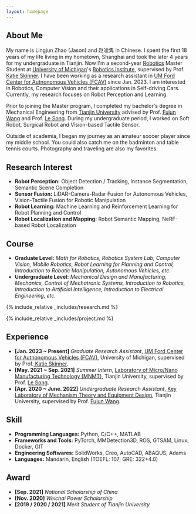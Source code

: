 ```yaml
---
layout: homepage
---
```


## About Me

My name is Lingjun Zhao (Jason) and 赵凌隽 in Chinese. I spent the first 18 years of my life living in my hometown, Shanghai and took the later 4 years for my undergraduate in Tianjin. Now I'm a second-year <a href="https://robotics.umich.edu/" target="_blank"> Robotics</a> Master Student at <a href="https://umich.edu/" target="_blank"> University of Michigan</a>'s <a href="https://robotics.umich.edu/" target="_blank"> Robotics Institute</a>, supervised by Prof.<a href="https://robotics.umich.edu/profile/katherine-skinner/" target="_blank"> Katie Skinner</a>. I have been working as a research assistant in <a href="https://fcav.engin.umich.edu/" target="_blank">UM Ford Center for Autnonomous Vehicles (FCAV)</a> since Jan. 2023. I am interested in Robotics, Computer Vision and their applications in Self-driving Cars. Currently, my research focuses on Robot Perception and Learning.

Prior to joining the Master program, I completed my bachelor's degree in Mechanical Engineering from <a href="http://www.tju.edu.cn/english/index.htm" target = "_blank"> Tianjin University</a> advised by Prof. <a href= "http://faculty.tju.edu.cn/FujunWang/en/index.htm" target = "_blank"> Fujun Wang</a> and Prof. <a href="http://faculty.tju.edu.cn/SongLe/en/index.htm" target = "_blank"> Le Song</a>. During my undergraduate period, I worked on Soft Robot, Surgical Robot and Vision-based Tactile Sensor.

Outside of academia, I began my journey as an amateur soccer player since my middle school. You could also catch me on the badminton and table tennis courts. Photography and traveling are also my favorites.



## Research Interest
- **Robot Perception:** Object Detection / Tracking, Instance Segmentation, Semantic Scene Completion
- **Sensor Fusion:** LiDAR-Camera-Radar Fusion for Autonomous Vehicles, Vision-Tactile Fusion for Robotic Manipulation
- **Robot Learning:** Machine Learning and Reinforcement Learning for Robot Planning and Control
- **Robot Localization and Mapping:** Robot Semantic Mapping, NeRF-based Robot Localization


## Course
- **Graduate Level:** *Math for Robotics, Robotics System Lab, Computer Vision, Mobile Robotics, Robot Learning for Planning and Control, Introduction to Robotic Manipulation, Autonomous Vehicles, etc.*
- **Undergraduate Level:** *Mechanical Design and Manufacturing, Mechanics, Control of Mechatronic Systems, Introduction to Robotics, Introduction to Artificial Intelligence, Introduction to Electrical Engineering, etc.*


{% include_relative _includes/research.md %}

{% include_relative _includes/project.md %}



## Experience
- **[Jan. 2023 ~ Present]** *Graduate Research Assistant*, <a href="https://fcav.engin.umich.edu/" target="_blank">UM Ford Center for Autnonomous Vehicles (FCAV)</a>, University of Michigan, supervised by Prof.<a href="https://robotics.umich.edu/profile/katherine-skinner/" target="_blank"> Katie Skinner</a>.
- **[May. 2021 ~ Sep. 2021]** *Summer Intern*, <a href="http://mnmt2005.tju.edu.cn/index/index.htm" target="_blank">Laboratory of Micro/Nano Manufacturing Technology (MNMT)</a>, Tianjin University, supervised by Prof. <a href="http://faculty.tju.edu.cn/SongLe/en/index.htm" target = "_blank"> Le Song</a>.
- **[Apr. 2020 ~ June. 2022]** *Undergraduate Research Assistant*, <a href="http://www.tju.edu.cn/english/info/1035/1377.htm" target="_blank">Key Laboratory of Mechanism Theory and Equipment Design</a>, Tianjin University, supervised by Prof. <a href= "http://faculty.tju.edu.cn/FujunWang/en/index.htm" target = "_blank"> Fujun Wang</a>.



## Skill
- **Programming Languages:** Python, C/C++, MATLAB
- **Frameworks and Tools:** PyTorch, MMDetection3D, ROS, GTSAM, Linux, Docker, GIT
- **Engineering Softwares:** SolidWorks, Creo, AutoCAD, ABAQUS, Adams
- **Languages:** Mandarin, English (TOEFL: 107; GRE: 322+4.0)




## Award
- **[Sep. 2021]** *National Scholarship of China*
- **[Nov. 2020]** *Weichai Power Scholarship*
- **[2019 / 2020 / 2021]** *Merit Student of Tianjin University*
